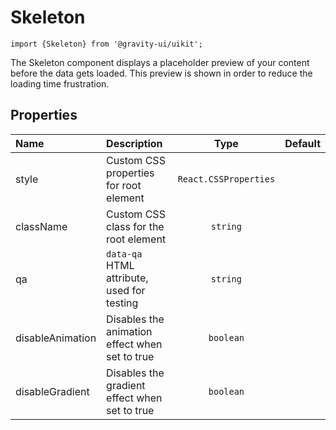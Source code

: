 <!--GITHUB_BLOCK-->

# Skeleton

<!--/GITHUB_BLOCK-->

```tsx
import {Skeleton} from '@gravity-ui/uikit';
```

The Skeleton component displays a placeholder preview of your content before the data gets loaded. This preview is shown in order to reduce the loading time frustration.

## Properties

| Name             | Description                                    |         Type          | Default |
| :--------------- | :--------------------------------------------- | :-------------------: | :-----: |
| style            | Custom CSS properties for root element         | `React.CSSProperties` |         |
| className        | Custom CSS class for the root element          |       `string`        |         |
| qa               | `data-qa` HTML attribute, used for testing     |       `string`        |         |
| disableAnimation | Disables the animation effect when set to true |       `boolean`       |         |
| disableGradient  | Disables the gradient effect when set to true  |       `boolean`       |         |

